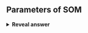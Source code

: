 ## Parameters of SOM
<details>
<summary><b>Reveal answer</b></summary>
n - learning rate which decreases over time<br><br>grid size (number of neurons)<br><br>Neighbourhood size - initially large and decreases over time
</details>
